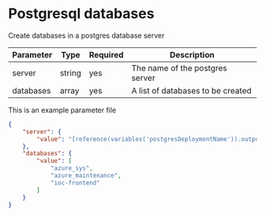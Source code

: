 # Postgresql databases

Create databases in a postgres database server

| Parameter | Type   | Required | Description                       |
|-----------|--------|----------|-----------------------------------|
| server    | string | yes      | The name of the postgres server   |
| databases | array  | yes      | A list of databases to be created |

This is an example parameter file

```json
{
    "server": {
        "value": "[reference(variables('postgresDeploymentName')).outputs.postgresServer.value]"
    },
    "databases": {
        "value": [
            "azure_sys",
            "azure_maintenance",
            "ioc-frontend"
        ]
    }
}
```

